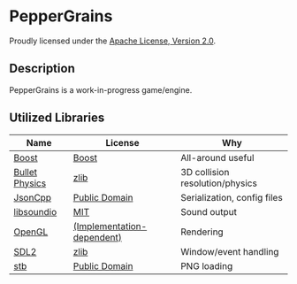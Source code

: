 PepperGrains
============
Proudly licensed under the [Apache License, Version 2.0](http://www.apache.org/licenses/LICENSE-2.0).

Description
-----------
PepperGrains is a work-in-progress game/engine.

Utilized Libraries
------------------
|Name|License|Why|
|---|---|---|
|[Boost](http://www.boost.org/)|[Boost](http://www.boost.org/users/license.html)|All-around useful|
|[Bullet Physics](http://bulletphysics.org/)|[zlib](https://github.com/bulletphysics/bullet3/blob/master/LICENSE.txt)|3D collision resolution/physics|
|[JsonCpp](https://github.com/open-source-parsers/jsoncpp/)|[Public Domain](https://github.com/open-source-parsers/jsoncpp/blob/master/LICENSE)|Serialization, config files|
|[libsoundio](http://libsound.io)|[MIT](https://github.com/andrewrk/libsoundio/blob/master/LICENSE)|Sound output|
|[OpenGL](https://www.opengl.org/)|[(Implementation-dependent)](http://www.sgi.com/tech/opengl/)|Rendering|
|[SDL2](https://www.libsdl.org/)|[zlib](https://www.libsdl.org/license.php)|Window/event handling|
|[stb](https://github.com/nothings/stb)|[Public Domain](https://github.com/nothings/stb/blob/master/README.md)|PNG loading|
